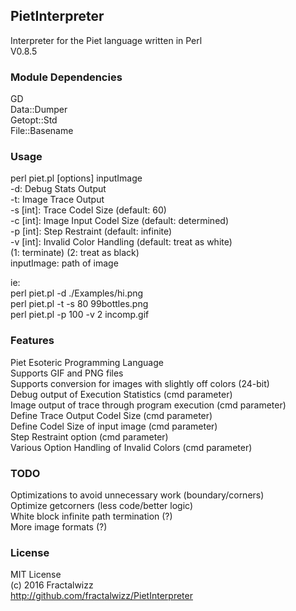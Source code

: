 ## PietInterpreter
Interpreter for the Piet language written in Perl<br>
V0.8.5

### Module Dependencies
GD<br>
Data::Dumper<br>
Getopt::Std<br>
File::Basename

### Usage
perl piet.pl [options] inputImage<br>
  -d:         Debug Stats Output<br>
  -t:         Image Trace Output<br>
  -s [int]:   Trace Codel Size (default: 60)<br>
  -c [int]:   Image Input Codel Size (default: determined)<br>
  -p [int]:   Step Restraint (default: infinite)<br>
  -v [int]:   Invalid Color Handling (default: treat as white)<br>
              (1: terminate) (2: treat as black)<br>
  inputImage: path of image<br>
  
ie:<br>
perl piet.pl -d ./Examples/hi.png<br>
perl piet.pl -t -s 80 99bottles.png<br>
perl piet.pl -p 100 -v 2 incomp.gif

### Features
Piet Esoteric Programming Language<br>
Supports GIF and PNG files<br>
Supports conversion for images with slightly off colors (24-bit)<br>
Debug output of Execution Statistics (cmd parameter)<br>
Image output of trace through program execution (cmd parameter)<br>
Define Trace Output Codel Size (cmd parameter)<br>
Define Codel Size of input image (cmd parameter)<br>
Step Restraint option (cmd parameter)<br>
Various Option Handling of Invalid Colors (cmd parameter)<br>

### TODO
Optimizations to avoid unnecessary work (boundary/corners)<br>
Optimize getcorners (less code/better logic)<br>
White block infinite path termination (?)<br>
More image formats (?)

### License
MIT License<br>
(c) 2016 Fractalwizz<br>
http://github.com/fractalwizz/PietInterpreter